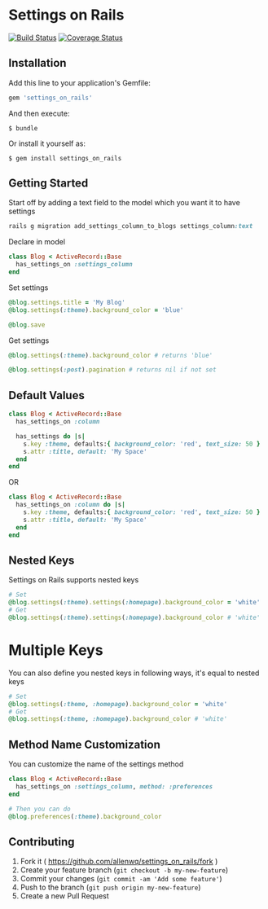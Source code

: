 # Settings on Rails
[![Build Status](https://travis-ci.org/allenwq/settings_on_rails.svg?branch=master)](https://travis-ci.org/allenwq/settings_on_rails)
[![Coverage Status](https://coveralls.io/repos/allenwq/settings_on_rails/badge.svg?branch=master)](https://coveralls.io/r/allenwq/settings_on_rails?branch=master)

## Installation

Add this line to your application's Gemfile:

```ruby
gem 'settings_on_rails'
```

And then execute:

    $ bundle

Or install it yourself as:

    $ gem install settings_on_rails

## Getting Started

Start off by adding a text field to the model which you want it to have settings
```ruby
rails g migration add_settings_column_to_blogs settings_column:text

```

Declare in model
```ruby
class Blog < ActiveRecord::Base
  has_settings_on :settings_column
end
```

Set settings
```ruby
@blog.settings.title = 'My Blog'
@blog.settings(:theme).background_color = 'blue'

@blog.save
```

Get settings
```ruby
@blog.settings(:theme).background_color # returns 'blue'

@blog.settings(:post).pagination # returns nil if not set
```

## Default Values

```ruby
class Blog < ActiveRecord::Base
  has_settings_on :column

  has_settings do |s|
    s.key :theme, defaults:{ background_color: 'red', text_size: 50 }
    s.attr :title, default: 'My Space'
  end
end
```
OR
```ruby
class Blog < ActiveRecord::Base
  has_settings_on :column do |s|
    s.key :theme, defaults:{ background_color: 'red', text_size: 50 }
    s.attr :title, default: 'My Space'
  end
end
```

## Nested Keys
Settings on Rails supports nested keys
```ruby
# Set
@blog.settings(:theme).settings(:homepage).background_color = 'white'
# Get
@blog.settings(:theme).settings(:homepage).background_color # 'white'
```

# Multiple Keys
You can also define you nested keys in following ways, it's equal to nested keys
```ruby
# Set
@blog.settings(:theme, :homepage).background_color = 'white'
# Get
@blog.settings(:theme, :homepage).background_color # 'white'
```


## Method Name Customization
You can customize the name of the settings method
```ruby
class Blog < ActiveRecord::Base
  has_settings_on :settings_column, method: :preferences
end

# Then you can do
@blog.preferences(:theme).background_color
```

## Contributing

1. Fork it ( https://github.com/allenwq/settings_on_rails/fork )
2. Create your feature branch (`git checkout -b my-new-feature`)
3. Commit your changes (`git commit -am 'Add some feature'`)
4. Push to the branch (`git push origin my-new-feature`)
5. Create a new Pull Request
